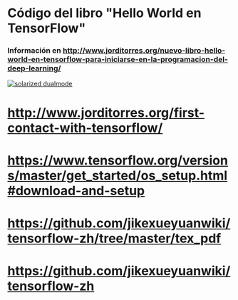 
# Código del libro "Hello World en TensorFlow"
### Información en http://www.jorditorres.org/nuevo-libro-hello-world-en-tensorflow-para-iniciarse-en-la-programacion-del-deep-learning/

[![solarized dualmode](http://www.jorditorres.org/wp-content/uploads/2016/01/Portada.Libro_-668x1024.png)](#features)

# http://www.jorditorres.org/first-contact-with-tensorflow/
# https://www.tensorflow.org/versions/master/get_started/os_setup.html#download-and-setup
# https://github.com/jikexueyuanwiki/tensorflow-zh/tree/master/tex_pdf
# https://github.com/jikexueyuanwiki/tensorflow-zh
